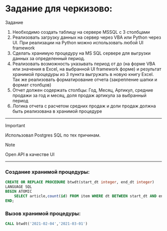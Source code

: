# Задание для черкизово:

Задание
1. Необходимо создать таблицу на сервере MSSQL с 3 столбцами
2. Реализовать загрузку данных на сервер через VBA или Python через UI. При реализации на
Python можно использовать любой UI framework
3. Сделать хранимую процедуру на MS SQL сервере для выгрузки данных за определенный
период.
4. Реализовать возможность указывать период от до (на форме VBA или значения в Excel, на
выбранной UI framework форме) и результат хранимой процедуры из 3 пункта выгружать в
новую книгу Excel. Так же реализовать форматирование отчета (закрепление шапки и
формат столбцов)
5. Отчет должен содержать столбцы: Год, Месяц, Артикул, средние продажи за год и месяц,
доля продаж артикула за выбранный период
6. Логика отчета с расчетом средних продаж и доли продаж должна быть реализована в
хранимой процедуре



-----------------------------
> [!IMPORTANT]
> Использовал Postgres SQL по тех причинам.


> [!NOTE]
> Open API в качестве UI

-----------------------------
### Создание хранимой процедуры:
```sql
CREATE OR REPLACE PROCEDURE btwdt(start_dt integer, end_dt integer)
LANGUAGE SQL
BEGIN ATOMIC
    SELECT article,count(id) FROM item WHERE dt BETWEEN start_dt AND end_dt GROUP BY article;
END;

```
### Вызов хранимой процедуры:


```sql
CALL btwdt('2021-02-04','2021-03-01')
```



